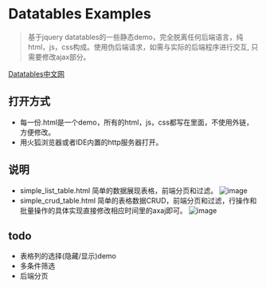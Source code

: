 # Datatables Examples
> 基于jquery datatables的一些静态demo，完全脱离任何后端语言，纯html，js，css构成。使用伪后端请求，如需与实际的后端程序进行交互, 只需要修改ajax部分。

[Datatables中文网](http://www.datatables.club/)

## 打开方式
* 每一份.html是一个demo，所有的html，js，css都写在里面，不使用外链，方便修改。
* 用火狐浏览器或者IDE内置的http服务器打开。

## 说明
* simple_list_table.html
简单的数据展现表格，前端分页和过滤。
![image](https://github.com/xwenyuan/datatables_examples/blob/master/screenshots/simple_list_table.gif)
* simple_crud_table.html
简单的表格数据CRUD，前端分页和过滤，行操作和批量操作的具体实现直接修改相应时间里的axaj即可。
![image](https://github.com/xwenyuan/datatables_examples/blob/master/screenshots/simple_crud_table.gif)

## todo
* 表格列的选择(隐藏/显示)demo
* 多条件筛选
* 后端分页